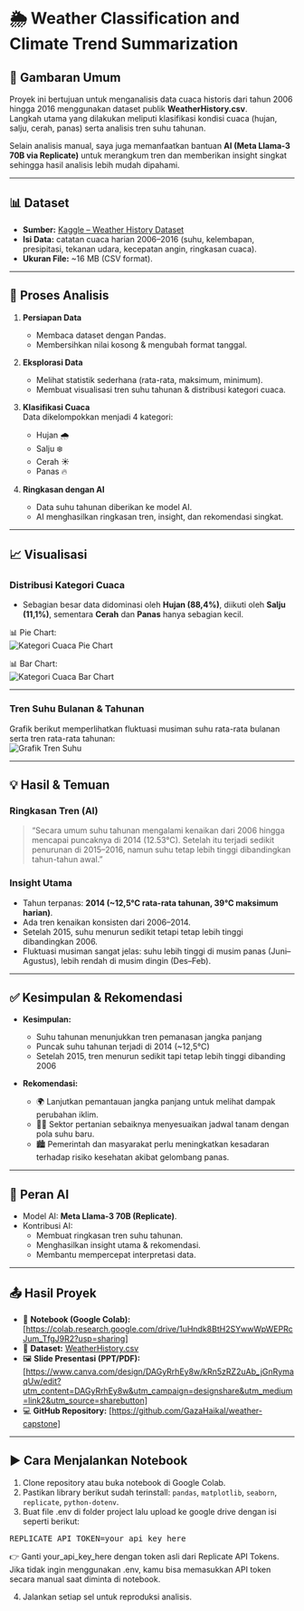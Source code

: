 # 🌦️ Weather Classification and Climate Trend Summarization

## 📌 Gambaran Umum
Proyek ini bertujuan untuk menganalisis data cuaca historis dari tahun 2006 hingga 2016 menggunakan dataset publik **WeatherHistory.csv**.  
Langkah utama yang dilakukan meliputi klasifikasi kondisi cuaca (hujan, salju, cerah, panas) serta analisis tren suhu tahunan.  

Selain analisis manual, saya juga memanfaatkan bantuan **AI (Meta Llama-3 70B via Replicate)** untuk merangkum tren dan memberikan insight singkat sehingga hasil analisis lebih mudah dipahami.

---

## 📊 Dataset
- **Sumber:** [Kaggle – Weather History Dataset](https://www.kaggle.com/datasets/muthuj7/weather-dataset)  
- **Isi Data:** catatan cuaca harian 2006–2016 (suhu, kelembapan, presipitasi, tekanan udara, kecepatan angin, ringkasan cuaca).  
- **Ukuran File:** ~16 MB (CSV format).  

---

## 🔎 Proses Analisis
1. **Persiapan Data**  
   - Membaca dataset dengan Pandas.  
   - Membersihkan nilai kosong & mengubah format tanggal.  

2. **Eksplorasi Data**  
   - Melihat statistik sederhana (rata-rata, maksimum, minimum).  
   - Membuat visualisasi tren suhu tahunan & distribusi kategori cuaca.  

3. **Klasifikasi Cuaca**  
   Data dikelompokkan menjadi 4 kategori:  
   - Hujan 🌧️  
   - Salju ❄️  
   - Cerah ☀️  
   - Panas 🔥  

4. **Ringkasan dengan AI**  
   - Data suhu tahunan diberikan ke model AI.  
   - AI menghasilkan ringkasan tren, insight, dan rekomendasi singkat.  

---

## 📈 Visualisasi
### Distribusi Kategori Cuaca
- Sebagian besar data didominasi oleh **Hujan (88,4%)**, diikuti oleh **Salju (11,1%)**, sementara **Cerah** dan **Panas** hanya sebagian kecil.  

📊 Pie Chart:  
![Kategori Cuaca Pie Chart](images/piechart.png)  

📊 Bar Chart:  
![Kategori Cuaca Bar Chart](images/barchart.png)  

---

### Tren Suhu Bulanan & Tahunan
Grafik berikut memperlihatkan fluktuasi musiman suhu rata-rata bulanan serta tren rata-rata tahunan:  
![Grafik Tren Suhu](images/grafik_suhu_bulanan_tahunan.png)  

---

## 💡 Hasil & Temuan
### Ringkasan Tren (AI)  
> “Secara umum suhu tahunan mengalami kenaikan dari 2006 hingga mencapai puncaknya di 2014 (12.53°C). Setelah itu terjadi sedikit penurunan di 2015–2016, namun suhu tetap lebih tinggi dibandingkan tahun-tahun awal.”  

### Insight Utama  
- Tahun terpanas: **2014 (~12,5°C rata-rata tahunan, 39°C maksimum harian)**.  
- Ada tren kenaikan konsisten dari 2006–2014.  
- Setelah 2015, suhu menurun sedikit tetapi tetap lebih tinggi dibandingkan 2006.  
- Fluktuasi musiman sangat jelas: suhu lebih tinggi di musim panas (Juni–Agustus), lebih rendah di musim dingin (Des–Feb).  

---

## ✅ Kesimpulan & Rekomendasi
- **Kesimpulan:**      
  - Suhu tahunan menunjukkan tren pemanasan jangka panjang
  - Puncak suhu tahunan terjadi di 2014 (~12,5°C)
  - Setelah 2015, tren menurun sedikit tapi tetap lebih tinggi dibanding 2006
  

- **Rekomendasi:**  
  - 🌍 Lanjutkan pemantauan jangka panjang untuk melihat dampak perubahan iklim.  
  - 👩‍🌾 Sektor pertanian sebaiknya menyesuaikan jadwal tanam dengan pola suhu baru.  
  - 🏙️ Pemerintah dan masyarakat perlu meningkatkan kesadaran terhadap risiko kesehatan akibat gelombang panas.  

---

## 🤖 Peran AI
- Model AI: **Meta Llama-3 70B (Replicate)**.  
- Kontribusi AI:  
  - Membuat ringkasan tren suhu tahunan.  
  - Menghasilkan insight utama & rekomendasi.  
  - Membantu mempercepat interpretasi data.  

---

## 📤 Hasil Proyek
- 📒 **Notebook (Google Colab):** [https://colab.research.google.com/drive/1uHndk8BtH2SYwwWpWEPRcJum_TfgJ9R2?usp=sharing]  
- 📂 **Dataset:** [WeatherHistory.csv](https://www.kaggle.com/datasets/muthuj7/weather-dataset)  
- 🖼️ **Slide Presentasi (PPT/PDF):** [https://www.canva.com/design/DAGyRrhEy8w/kRn5zRZ2uAb_jGnRymaqUw/edit?utm_content=DAGyRrhEy8w&utm_campaign=designshare&utm_medium=link2&utm_source=sharebutton]  
- 💻 **GitHub Repository:** [https://github.com/GazaHaikal/weather-capstone]  

---

## ▶️ Cara Menjalankan Notebook
1. Clone repository atau buka notebook di Google Colab.  
2. Pastikan library berikut sudah terinstall: `pandas`, `matplotlib`, `seaborn`, `replicate`, `python-dotenv`.  
3. Buat file .env di folder project lalu upload ke google drive dengan isi seperti berikut:
<pre>REPLICATE_API_TOKEN=your_api_key_here </pre>

👉 Ganti your_api_key_here dengan token asli dari Replicate API Tokens.
Jika tidak ingin menggunakan .env, kamu bisa memasukkan API token secara manual saat diminta di notebook.

4. Jalankan setiap sel untuk reproduksi analisis.  



